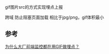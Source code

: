 
gif图片src的方式实现埋点上报

跨域
防止阻塞页面加载
相比于jpg/png，gif体积最小

## 参考
[为什么大厂前端监控都在用GIF做埋点？](https://juejin.cn/post/7065123244881215518)